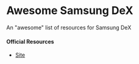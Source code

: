 # Awesome Samsung DeX
An "awesome" list of resources for Samsung DeX
#### Official Resources
* [Site](https://www.samsung.com/global/galaxy/apps/samsung-dex/)
